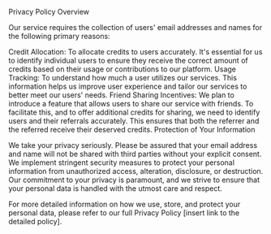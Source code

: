 Privacy Policy Overview

Our service requires the collection of users' email addresses and names for the following primary reasons:

Credit Allocation: To allocate credits to users accurately. It's essential for us to identify individual users to ensure they receive the correct amount of credits based on their usage or contributions to our platform.
Usage Tracking: To understand how much a user utilizes our services. This information helps us improve user experience and tailor our services to better meet our users' needs.
Friend Sharing Incentives: We plan to introduce a feature that allows users to share our service with friends. To facilitate this, and to offer additional credits for sharing, we need to identify users and their referrals accurately. This ensures that both the referrer and the referred receive their deserved credits.
Protection of Your Information

We take your privacy seriously. Please be assured that your email address and name will not be shared with third parties without your explicit consent. We implement stringent security measures to protect your personal information from unauthorized access, alteration, disclosure, or destruction. Our commitment to your privacy is paramount, and we strive to ensure that your personal data is handled with the utmost care and respect.

For more detailed information on how we use, store, and protect your personal data, please refer to our full Privacy Policy [insert link to the detailed policy].
